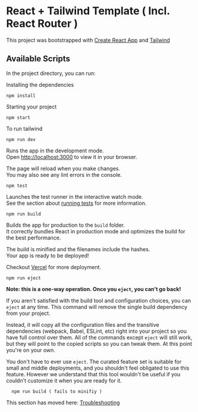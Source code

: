 # React + Tailwind Template ( Incl. React Router )

This project was bootstrapped with [Create React App](https://github.com/facebook/create-react-app) and [Tailwind](https://tailwindcss.com)

## Available Scripts

In the project directory, you can run:

Installing the dependencies

```
npm install

```
Starting your project

```
npm start
```

To run tailwind

```
npm run dev

```
Runs the app in the development mode.\
Open [http://localhost:3000](http://localhost:3000) to view it in your browser.

The page will reload when you make changes.\
You may also see any lint errors in the console.

```
npm test
```

Launches the test runner in the interactive watch mode.\
See the section about [running tests](https://facebook.github.io/create-react-app/docs/running-tests) for more information.

```
npm run build
```

Builds the app for production to the `build` folder.\
It correctly bundles React in production mode and optimizes the build for the best performance.

The build is minified and the filenames include the hashes.\
Your app is ready to be deployed!

Checkout [Vercel](https://vercel.com) for more deployment.

```
npm run eject
```

**Note: this is a one-way operation. Once you `eject`, you can't go back!**

If you aren't satisfied with the build tool and configuration choices, you can `eject` at any time. This command will remove the single build dependency from your project.

Instead, it will copy all the configuration files and the transitive dependencies (webpack, Babel, ESLint, etc) right into your project so you have full control over them. All of the commands except `eject` will still work, but they will point to the copied scripts so you can tweak them. At this point you're on your own.

You don't have to ever use `eject`. The curated feature set is suitable for small and middle deployments, and you shouldn't feel obligated to use this feature. However we understand that this tool wouldn't be useful if you couldn't customize it when you are ready for it.



```
  npm run build ( fails to minifiy )
```

This section has moved here: [Troubleshooting](https://facebook.github.io/create-react-app/docs/troubleshooting#npm-run-build-fails-to-minify)
